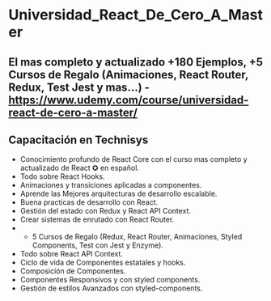 # Universidad_React_De_Cero_A_Master
## El mas completo y actualizado +180 Ejemplos, +5 Cursos de Regalo (Animaciones, React Router, Redux, Test Jest y mas...) - https://www.udemy.com/course/universidad-react-de-cero-a-master/
## Capacitación en Technisys

- Conocimiento profundo de React Core con el curso mas completo y actualizado de React ✪ en español.
- Todo sobre React Hooks.
- Animaciones y transiciones aplicadas a componentes.
- Aprende las Mejores arquitecturas de desarrollo escalable.
- Buena practicas de desarrollo con React.
- Gestión del estado con Redux y React API Context.
- Crear sistemas de enrutado con React Router.
- + 5 Cursos de Regalo (Redux, React Router, Animaciones, Styled Components, Test con Jest y Enzyme).
- Todo sobre React API Context.
- Ciclo de vida de Componentes estatales y hooks.
- Composición de Componentes.
- Componentes Responsivos y con styled components.
- Gestión de estilos Avanzados con styled-components.